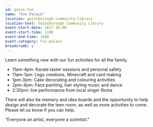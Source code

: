 ```yaml
---
id: gains-fun
name: "Fun Palace"
location: gainsborough-community-library
location-text: Gainsborough Community Library
event-start-date: 2017-10-08
event-start-time: 1100
event-end-time: 1600
event-category: fun-palace
breadcrumb: y
---
```


Learn something new with our fun activities for all the family.

* 11am-4pm: Karate taster sessions and personal safety
* 11am-1pm: Lego creations, Minecraft and card making
* 1pm-3pm: Cake decorating and colouring activities
* 2pm-4pm: Face painting, hair styling music and dance
* 2:30pm: live performance from local singer Roma

There will also be memory and idea boards and the opportunity to help design and decorate the teen room, as well as more activities to come. Please let us know if you can help.

"Everyone an artist, everyone a scientist."
